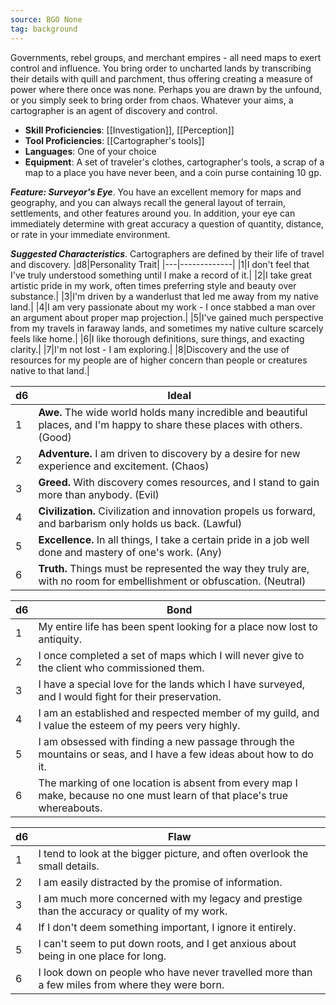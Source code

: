 ```yaml
---
source: BGO None
tag: background
---
```


Governments, rebel groups, and merchant empires - all need maps to exert control and influence. You bring order to uncharted lands by transcribing their details with quill and parchment, thus offering creating a measure of power where there once was none. Perhaps you are drawn by the unfound, or you simply seek to bring order from chaos. Whatever your aims, a cartographer is an agent of discovery and control.


- **Skill Proficiencies**: [[Investigation]], [[Perception]]
- **Tool Proficiencies**: [[Cartographer's tools]]
- **Languages**: One of your choice
- **Equipment**: A set of traveler's clothes, cartographer's tools, a scrap of a map to a place you have never been, and a coin purse containing 10 gp.


**_Feature: Surveyor's Eye_**. You have an excellent memory for maps and geography, and you can always recall the general layout of terrain, settlements, and other features around you. In addition, your eye can immediately determine with great accuracy a question of quantity, distance, or rate in your immediate environment.

**_Suggested Characteristics_**. Cartographers are defined by their life of travel and discovery.
|d8|Personality Trait|
|---|-------------|
|1|I don't feel that I've truly understood something until I make a record of it.|
|2|I take great artistic pride in my work, often times preferring style and beauty over substance.|
|3|I'm driven by a wanderlust that led me away from my native land.|
|4|I am very passionate about my work - I once stabbed a man over an argument about proper map projection.|
|5|I've gained much perspective from my travels in faraway lands, and sometimes my native culture scarcely feels like home.|
|6|I like thorough definitions, sure things, and exacting clarity.|
|7|I'm not lost - I am exploring.|
|8|Discovery and the use of resources for my people are of higher concern than people or creatures native to that land.|

|d6|Ideal|
|---|-------------|
|1|**Awe.** The wide world holds many incredible and beautiful places, and I'm happy to share these places with others. (Good)|
|2|**Adventure.** I am driven to discovery by a desire for new experience and excitement. (Chaos)|
|3|**Greed.**  With discovery comes resources, and I stand to gain more than anybody. (Evil)|
|4|**Civilization.** Civilization and innovation propels us forward, and barbarism only holds us back. (Lawful)|
|5|**Excellence.** In all things, I take a certain pride in a job well done and mastery of one's work. (Any)|
|6|**Truth.** Things must be represented the way they truly are, with no room for embellishment or obfuscation. (Neutral)|

|d6|Bond|
|---|-------------|
|1|My entire life has been spent looking for a place now lost to antiquity.|
|2|I once completed a set of maps which I will never give to the client who commissioned them.|
|3|I have a special love for the lands which I have surveyed, and I would fight for their preservation.|
|4|I am an established and respected member of my guild, and I value the esteem of my peers very highly.|
|5|I am obsessed with finding a new passage through the mountains or seas, and I have a few ideas about how to do it.|
|6|The marking of one location is absent from every map I make, because no one must learn of that place's true whereabouts.|

|d6|Flaw|
|---|-------------|
|1|I tend to look at the bigger picture, and often overlook the small details.|
|2|I am easily distracted by the promise of information.|
|3|I am much more concerned with my legacy and prestige than the accuracy or quality of my work.|
|4|If I don't deem something important, I ignore it entirely.|
|5|I can't seem to put down roots, and I get anxious about being in one place for long.|
|6|I look down on people who have never travelled more than a few miles from where they were born.|

